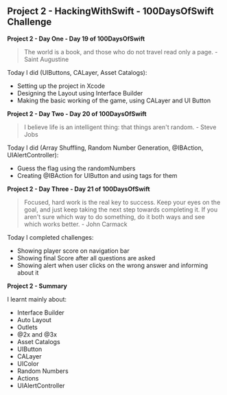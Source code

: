 ## Project 2 - HackingWithSwift - 100DaysOfSwift Challenge

**Project 2 - Day One - Day 19 of 100DaysOfSwift**

>  The world is a book, and those who do not travel read only a page. - Saint Augustine

Today I did (UIButtons, CALayer, Asset Catalogs):

- Setting up the project in Xcode
- Designing the Layout using Interface Builder
- Making the basic working of the game, using CALayer and UI Button

**Project 2 - Day Two - Day 20 of 100DaysOfSwift**

>  I believe life is an intelligent thing: that things aren't random. - Steve Jobs

Today I did (Array Shuffling, Random Number Generation, @IBAction, UIAlertController):

- Guess the flag using the randomNumbers
- Creating @IBAction for UIButton and using tags for them

**Project 2 - Day Three - Day 21 of 100DaysOfSwift**

>  Focused, hard work is the real key to success. Keep your eyes on the goal, and just keep taking the next step towards completing it. If you aren't sure which way to do something, do it both ways and see which works better. - John Carmack

Today I completed challenges:

- Showing player score on navigation bar
- Showing final Score after all questions are asked
- Showing alert when user clicks on the wrong answer and informing about it

**Project 2 - Summary**

I learnt mainly about:

- Interface Builder 
- Auto Layout
- Outlets
- @2x and @3x
- Asset Catalogs
- UIButton
- CALayer
- UIColor
- Random Numbers
- Actions
- UIAlertController

